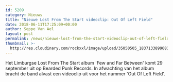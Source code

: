 ```yaml
---
id: 5209
category: Nieuws
title: "Nieuwe Lost From The Start videoclip: Out Of Left Field"
date: 2018-06-11T17:25:09+00:00
author: Seppe Van Ael
layout: post
permalink: /news/nieuwe-lost-from-the-start-videoclip-out-of-left-field/
thumbnail: >-
  http://res.cloudinary.com/rockxxl/image/upload/35050505_1837133899683008_1522458059803197440_n.jpg
---
```

Het Limburgse Lost From The Start album 'Few and Far Between' komt 29 september uit op Bearded Punk Records. In afwachting van het album bracht de band alvast een videoclip uit voor het nummer 'Out Of Left Field'.
